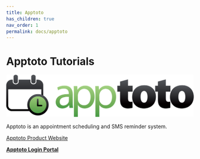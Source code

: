 ```yaml
---
title: Apptoto
has_children: true
nav_order: 1
permalink: docs/apptoto
---
```


# Apptoto Tutorials

<img src="assets/apptoto/logo.png" />

Apptoto is an appointment scheduling and SMS reminder system.

<a href="https://www.apptoto.com/">Apptoto Product Website</a>

<a href="https://secure5.apptoto.com/portal">**Apptoto Login Portal**</a>
